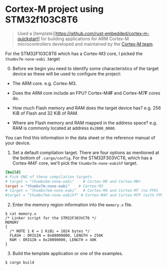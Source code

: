 # Cortex-M project using STM32f103C8T6

> Used a [template][https://github.com/rust-embedded/cortex-m-quickstart] for building applications for ARM Cortex-M microcontrollers
developed and maintained by the [Cortex-M team][team].

For the STM32F103C8T6 which has a Cortex-M3 core, I picked the `thumbv7m-none-eabi`
.target

0. Before we begin you need to identify some characteristics of the target
  device as these will be used to configure the project:

- The ARM core. e.g. Cortex-M3.

- Does the ARM core include an FPU? Cortex-M4**F** and Cortex-M7**F** cores do.

- How much Flash memory and RAM does the target device has? e.g. 256 KiB of
  Flash and 32 KiB of RAM.

- Where are Flash memory and RAM mapped in the address space? e.g. RAM is
  commonly located at address `0x2000_0000`.

You can find this information in the data sheet or the reference manual of your
device.

1. Set a default compilation target. There are four options as mentioned at the
   bottom of `.cargo/config`. For the STM32F303VCT6, which has a Cortex-M4F
   core, we'll pick the `thumbv7m-none-eabihf` target.

``` toml
[build]
# Pick ONE of these compilation targets
# target = "thumbv6m-none-eabi"    # Cortex-M0 and Cortex-M0+
target = "thumbv7m-none-eabi"    # Cortex-M3
# target = "thumbv7em-none-eabi"   # Cortex-M4 and Cortex-M7 (no FPU)
#target = "thumbv7em-none-eabihf" # Cortex-M4F and Cortex-M7F (with FPU)
```

2. Enter the memory region information into the `memory.x` file.

``` console
$ cat memory.x
/* Linker script for the STM32F303VCT6 */
MEMORY
{
  /* NOTE 1 K = 1 KiBi = 1024 bytes */
  FLASH : ORIGIN = 0x08000000, LENGTH = 256K
  RAM : ORIGIN = 0x20000000, LENGTH = 40K
}
```

3. Build the template application or one of the examples.

``` console
$ cargo build
```
[CoC]: https://www.rust-lang.org/policies/code-of-conduct
[team]: https://github.com/rust-embedded/wg#the-cortex-m-team

